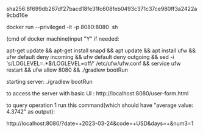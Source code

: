 sha256:8f699db267df27bacd18fe31fc608feb0493c371c37ce980ff3a2422a9cbd16e

docker run --privileged -it -p 8080:8080 <image id> sh

(cmd of docker machine)input "Y" if needed:

apt-get update && apt-get install snapd && apt update && apt install ufw && ufw default deny incoming && ufw default deny outgoing && sed -i 's/LOGLEVEL=.*$/LOGLEVEL=off/' /etc/ufw/ufw.conf && service ufw restart && ufw allow 8080 && ./gradlew bootRun



starting server:
./gradlew bootRun

to access the server with basic UI :  http://localhost:8080/user-form.html

to query operation 1 run this command(which should have "average value: 4.3742" as output):

http://localhost:8080/?date=+2023-03-24&code=+USD&days=+&num3=1



